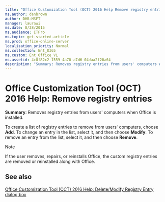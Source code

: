 ```yaml
---
title: "Office Customization Tool (OCT) 2016 Help Remove registry entries"
ms.author: danbrown
author: DHB-MSFT
manager: laurawi
ms.date: 8/28/2015
ms.audience: ITPro
ms.topic: get-started-article
ms.prod: office-online-server
localization_priority: Normal
ms.collection: Ent_O365
ms.custom: Ent_Office_VL
ms.assetid: 4c8f82c2-1559-4a70-a7d6-04daa2f20a64
description: "Summary: Removes registry entries from users' computers when Office is installed."
---
```


# Office Customization Tool (OCT) 2016 Help: Remove registry entries

 **Summary**: Removes registry entries from users' computers when Office is installed.
  
To create a list of registry entries to remove from users' computers, choose **Add**. To change an entry in the list, select it, and then choose **Modify**. To remove an entry from the list, select it, and then choose **Remove**.
  
> [!NOTE]
> If the user removes, repairs, or reinstalls Office, the custom registry entries are removed or reinstalled along with Office. 
  
## See also

#### 

[Office Customization Tool (OCT) 2016 Help: Delete/Modify Registry Entry dialog box](oct-2016-help-delete-modify-registry-entry-dialog-box.md)

